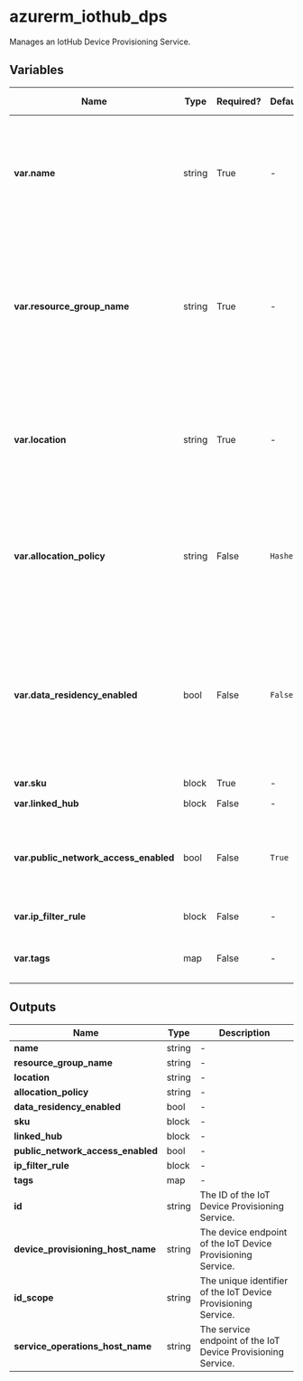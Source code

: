 # azurerm_iothub_dps

Manages an IotHub Device Provisioning Service.

## Variables

| Name | Type | Required? | Default  | possible values | Description |
| ---- | ---- | --------- | -------- | ----------- | ----------- |
| **var.name** | string | True | -  |  -  | Specifies the name of the Iot Device Provisioning Service resource. Changing this forces a new resource to be created. | 
| **var.resource_group_name** | string | True | -  |  -  | The name of the resource group under which the Iot Device Provisioning Service resource has to be created. Changing this forces a new resource to be created. | 
| **var.location** | string | True | -  |  -  | Specifies the supported Azure location where the resource has to be created. Changing this forces a new resource to be created. | 
| **var.allocation_policy** | string | False | `Hashed`  |  -  | The allocation policy of the IoT Device Provisioning Service (`Hashed`, `GeoLatency` or `Static`). Defaults to `Hashed`. | 
| **var.data_residency_enabled** | bool | False | `False`  |  -  | Specifies if the IoT Device Provisioning Service has data residency and disaster recovery enabled. Defaults to `false`. Changing this forces a new resource to be created. | 
| **var.sku** | block | True | -  |  -  | A `sku` block. | 
| **var.linked_hub** | block | False | -  |  -  | A `linked_hub` block. | 
| **var.public_network_access_enabled** | bool | False | `True`  |  -  | Whether requests from Public Network are allowed. Defaults to `true`. | 
| **var.ip_filter_rule** | block | False | -  |  -  | An `ip_filter_rule` block. | 
| **var.tags** | map | False | -  |  -  | A mapping of tags to assign to the resource. | 



## Outputs

| Name | Type | Description |
| ---- | ---- | --------- | 
| **name** | string  | - | 
| **resource_group_name** | string  | - | 
| **location** | string  | - | 
| **allocation_policy** | string  | - | 
| **data_residency_enabled** | bool  | - | 
| **sku** | block  | - | 
| **linked_hub** | block  | - | 
| **public_network_access_enabled** | bool  | - | 
| **ip_filter_rule** | block  | - | 
| **tags** | map  | - | 
| **id** | string  | The ID of the IoT Device Provisioning Service. | 
| **device_provisioning_host_name** | string  | The device endpoint of the IoT Device Provisioning Service. | 
| **id_scope** | string  | The unique identifier of the IoT Device Provisioning Service. | 
| **service_operations_host_name** | string  | The service endpoint of the IoT Device Provisioning Service. | 